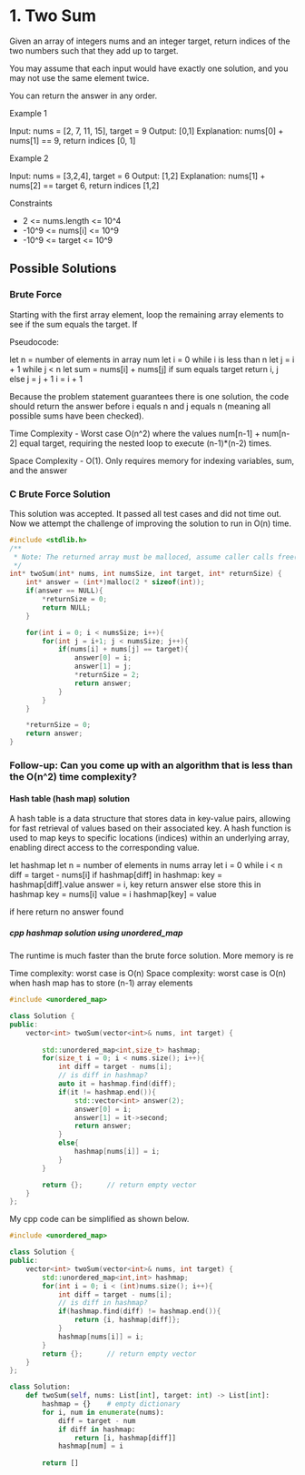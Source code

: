 # 1. Two Sum 

Given an array of integers nums and an integer target, return indices of the two numbers such that they add up to target.

You may assume that each input would have exactly one solution, and you may not use the same element twice.

You can return the answer in any order.

Example 1

Input: nums = [2, 7, 11, 15], target = 9 
Output: [0,1]
Explanation: nums[0] + nums[1] == 9, return indices [0, 1]

Example 2

Input: nums = [3,2,4], target = 6
Output: [1,2]
Explanation: nums[1] + nums[2] == target 6, return indices [1,2]


Constraints 

- 2 <= nums.length <= 10^4
- -10^9 <= nums[i] <= 10^9
- -10^9 <= target <= 10^9 


## Possible Solutions 

### Brute Force 

Starting with the first array element, loop the remaining array elements to see if the sum equals the target. If 

Pseudocode:

let n = number of elements in array num
let i = 0 
while i is less than n
    let j = i + 1 
    while j < n
        let sum = nums[i] + nums[j]
        if sum equals target
            return i, j
        else 
            j = j + 1
    i = i + 1 

Because the problem statement guarantees there is one solution, the code should return the answer before i equals n and j equals n (meaning all possible sums have been checked).

Time Complexity - Worst case O(n^2) where the values num[n-1] + num[n-2] equal target, requiring the nested loop to execute (n-1)*(n-2) times. 

Space Complexity - O(1). Only requires memory for indexing variables, sum, and the answer 


### C Brute Force Solution

This solution was accepted. It passed all test cases and did not time out. Now we attempt the challenge of improving the solution to run in O(n) time.

```c
#include <stdlib.h>
/**
 * Note: The returned array must be malloced, assume caller calls free().
 */
int* twoSum(int* nums, int numsSize, int target, int* returnSize) {
    int* answer = (int*)malloc(2 * sizeof(int));
    if(answer == NULL){
        *returnSize = 0;
        return NULL;
    }

    for(int i = 0; i < numsSize; i++){
        for(int j = i+1; j < numsSize; j++){
            if(nums[i] + nums[j] == target){
                answer[0] = i;
                answer[1] = j;
                *returnSize = 2;
                return answer;
            }
        }
    }

    *returnSize = 0;
    return answer;
}
```

### Follow-up: Can you come up with an algorithm that is less than the O(n^2) time complexity?

#### Hash table (hash map) solution

A hash table is a data structure that stores data in key-value pairs, allowing for fast retrieval of values based on their associated key. A hash function is used to map keys to specific locations (indices) within an underlying array, enabling direct access to the corresponding value.

let hashmap
let n = number of elements in nums array
let i = 0
while i < n
    diff = target - nums[i]
    if hashmap[diff] in hashmap:
        key = hashmap[diff].value
        answer = i, key 
        return answer 
    else store this in hashmap
        key = nums[i]
        value = i 
        hashmap[key] = value 

if here return no answer found


##### cpp hashmap solution using unordered_map 

The runtime is much faster than the brute force solution. More memory is re

Time complexity: worst case is O(n)
Space complexity: worst case is O(n) when hash map has to store (n-1) array elements 

```c++
#include <unordered_map>

class Solution {
public:
    vector<int> twoSum(vector<int>& nums, int target) {
        
        std::unordered_map<int,size_t> hashmap;
        for(size_t i = 0; i < nums.size(); i++){
            int diff = target - nums[i];
            // is diff in hashmap?
            auto it = hashmap.find(diff);
            if(it != hashmap.end()){
                std::vector<int> answer(2);
                answer[0] = i;
                answer[1] = it->second;
                return answer;
            }
            else{
                hashmap[nums[i]] = i;
            }
        }

        return {};      // return empty vector
    }
};
```


My cpp code can be simplified as shown below. 

```cpp
#include <unordered_map>

class Solution {
public:
    vector<int> twoSum(vector<int>& nums, int target) {
        std::unordered_map<int,int> hashmap;
        for(int i = 0; i < (int)nums.size(); i++){
            int diff = target - nums[i];
            // is diff in hashmap?
            if(hashmap.find(diff) != hashmap.end()){
                return {i, hashmap[diff]};
            }
            hashmap[nums[i]] = i;
        }
        return {};      // return empty vector
    }
};
```


```python
class Solution:
    def twoSum(self, nums: List[int], target: int) -> List[int]:
        hashmap = {}    # empty dictionary
        for i, num in enumerate(nums):
            diff = target - num
            if diff in hashmap:
                return [i, hashmap[diff]]
            hashmap[num] = i 
        
        return []
```